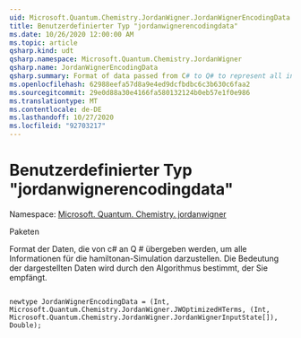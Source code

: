 ```yaml
---
uid: Microsoft.Quantum.Chemistry.JordanWigner.JordanWignerEncodingData
title: Benutzerdefinierter Typ "jordanwignerencodingdata"
ms.date: 10/26/2020 12:00:00 AM
ms.topic: article
qsharp.kind: udt
qsharp.namespace: Microsoft.Quantum.Chemistry.JordanWigner
qsharp.name: JordanWignerEncodingData
qsharp.summary: Format of data passed from C# to Q# to represent all information for Hamiltonian simulation. The meaning of the data represented is determined by the algorithm that receives it.
ms.openlocfilehash: 62988eefa57d8a9e4ed9dcfbdbc6c3b630c6faa2
ms.sourcegitcommit: 29e0d88a30e4166fa580132124b0eb57e1f0e986
ms.translationtype: MT
ms.contentlocale: de-DE
ms.lasthandoff: 10/27/2020
ms.locfileid: "92703217"
---
```

# <a name="jordanwignerencodingdata-user-defined-type"></a>Benutzerdefinierter Typ "jordanwignerencodingdata"

Namespace: [Microsoft. Quantum. Chemistry. jordanwigner](xref:Microsoft.Quantum.Chemistry.JordanWigner)

Paketen [](https://nuget.org/packages/)


Format der Daten, die von c# an Q # übergeben werden, um alle Informationen für die hamiltonan-Simulation darzustellen.
Die Bedeutung der dargestellten Daten wird durch den Algorithmus bestimmt, der Sie empfängt.

```qsharp

newtype JordanWignerEncodingData = (Int, Microsoft.Quantum.Chemistry.JordanWigner.JWOptimizedHTerms, (Int, Microsoft.Quantum.Chemistry.JordanWigner.JordanWignerInputState[]), Double);
```

